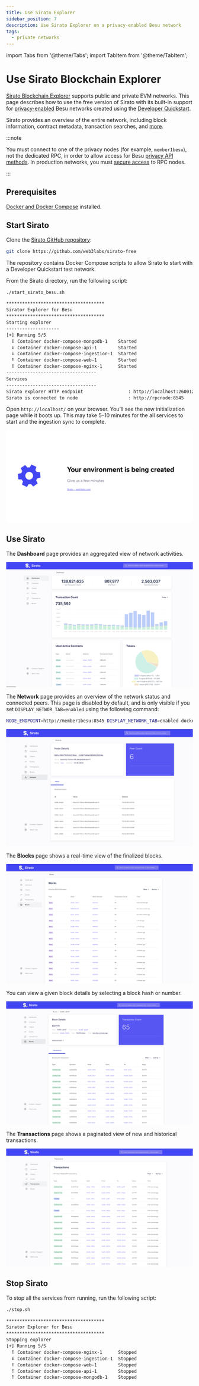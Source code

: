 ```yaml
---
title: Use Sirato Explorer
sidebar_position: 7
description: Use Sirato Explorer on a privacy-enabled Besu network
tags:
  - private networks
---
```


import Tabs from '@theme/Tabs';
import TabItem from '@theme/TabItem';

# Use Sirato Blockchain Explorer

[Sirato Blockchain Explorer](https://www.web3labs.com/sirato) supports public and private EVM networks. This page describes how to use the free version of Sirato with its built-in support for [privacy-enabled](../../concepts/privacy/index.md) Besu networks created using the [Developer Quickstart](../../tutorials/quickstart.md).

Sirato provides an overview of the entire network, including block information, contract metadata, transaction searches, and [more](https://medium.com/web3labs/epirus-ethereum-saas-blockchain-explorer-d5d961717d15).

:::note

You must connect to one of the privacy nodes (for example, `member1besu`), not the dedicated RPC, in order to allow access for Besu [privacy API methods](../../reference/api/index.md#priv-methods). In production networks, you must [secure access](../../../public-networks/how-to/use-besu-api/authenticate.md) to RPC nodes.

:::

## Prerequisites

[Docker and Docker Compose](https://docs.docker.com/compose/install/) installed.

## Start Sirato

Clone the [Sirato GitHub repository](https://github.com/web3labs/sirato-free):

```bash
git clone https://github.com/web3labs/sirato-free
```

The repository contains Docker Compose scripts to allow Sirato to start with a Developer Quickstart test network.

From the Sirato directory, run the following script:

<Tabs>

<TabItem value="Command" label="Command" default>

```bash
./start_sirato_besu.sh
```

</TabItem>

<TabItem value="Result" label="Result">

```bash
*************************************
Sirator Explorer for Besu
*************************************
Starting explorer
--------------------
[+] Running 5/5
  ⠿ Container docker-compose-mongodb-1    Started                                                                                                                    3.3s
  ⠿ Container docker-compose-api-1        Started                                                                                                                    4.1s
  ⠿ Container docker-compose-ingestion-1  Started                                                                                                                    4.2s
  ⠿ Container docker-compose-web-1        Started                                                                                                                    4.4s
  ⠿ Container docker-compose-nginx-1      Started                                                                                                                    5.0s
----------------------------------
Services
----------------------------------
Sirato explorer HTTP endpoint                 : http://localhost:260012
Sirato is connected to node                   : http://rpcnode:8545
```

</TabItem>

</Tabs>

Open `http://localhost/` on your browser. You’ll see the new initialization page while it boots up. This may take 5–10 minutes for the all services to start and the ingestion sync to complete.

![`Sirato-dashboard`](../../../assets/images/sirato-loading.png)

## Use Sirato

The **Dashboard** page provides an aggregated view of network activities.

![`Epirus-dashboard`](../../../assets/images/sirato-dashboard.png)

The **Network** page provides an overview of the network status and connected peers. This page is disabled by default, and is only visible if you set `DISPLAY_NETWOR_TAB=enabled` using the following command:

```bash
NODE_ENDPOINT=http://member1besu:8545 DISPLAY_NETWORK_TAB=enabled docker-compose -f docker-compose.yml -f sirato-extensions/docker-compose-quorum-dev-quickstart.yml up
```

![Sirato network](../../../assets/images/sirato-network.png)

The **Blocks** page shows a real-time view of the finalized blocks.

![Sirato blocks](../../../assets/images/sirato-blocks.png)

You can view a given block details by selecting a block hash or number.

![Sirato block details](../../../assets/images/sirato-block-details.png)

The **Transactions** page shows a paginated view of new and historical transactions.

![Sirato transactions](../../../assets/images/sirato-transactions.png)

## Stop Sirato

To stop all the services from running, run the following script:

<Tabs>

<TabItem value="Command" label="Command" default>

```bash
./stop.sh
```

</TabItem>

<TabItem value="Result" label="Result">

```bash
*************************************
Sirator Explorer for Besu
*************************************
Stopping explorer
[+] Running 5/5
  ⠿ Container docker-compose-nginx-1      Stopped                                                                                                                    0.5s
  ⠿ Container docker-compose-ingestion-1  Stopped                                                                                                                    4.0s
  ⠿ Container docker-compose-web-1        Stopped                                                                                                                   10.3s
  ⠿ Container docker-compose-api-1        Stopped                                                                                                                    2.9s
  ⠿ Container docker-compose-mongodb-1    Stopped
```

</TabItem>

</Tabs>
